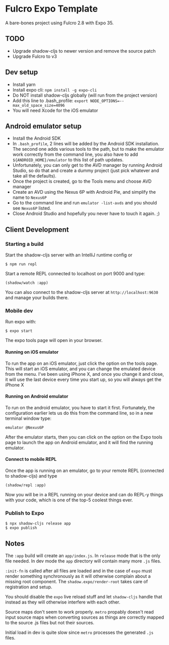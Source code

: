 # Fulcro Expo Template

A bare-bones project using Fulcro 2.8 with Expo 35.

## TODO
- Upgrade shadow-cljs to newer version and remove the source patch
- Upgrade Fulcro to v3

## Dev setup
- Install yarn
- Install expo cli: `npm install -g expo-cli`
- Do NOT install shadow-cljs globally (will run from the project version)
- Add this line to .bash_profile: `export NODE_OPTIONS=--max_old_space_size=4096`
- You will need Xcode for the iOS emulator


## Android emulator setup
- Install the Android SDK
- In `.bash_profile`, 2 lines will be added by the Android SDK installation. The second one adds various tools to the path, but to make the emulator
work correctly from the command line, you also have to add `${ANDROID_HOME}/emulator` to this list of path updates.
- Unfortunately, you can only get to the AVD manager by running Android Studio, so do that and create a dummy project (just pick whatever and take all the defaults).
- Once the project is created, go to the Tools menu and choose AVD manager
- Create an AVD using the Nexus 6P with Android Pie, and simplify the name to `Nexus6P`
- Go to the command line and run `emulator -list-avds` and you should see `Nexus6P` listed.
- Close Android Studio and hopefully you never have to touch it again. ;)
 
## Client Development

### Starting a build
Start the shadow-cljs server with an IntelliJ runtime config or 

```
$ npm run repl
```

Start a remote REPL connected to localhost on port 9000 and type:

```
(shadow/watch :app)

```

You can also connect to the shadow-cljs server at `http://localhost:9630` and manage your builds there.

### Mobile dev
Run expo with:
 
```
$ expo start
```

The expo tools page will open in your browser.

#### Running on iOS emulator
To run the app on an iOS emulator, just click the option on the tools page.  This will start an iOS emulator, and you can change the emulated device from the menu.  I've been using iPhone X, and once you change it and close, it will use the last device every time you start up, so you will always get the iPhone X

#### Running on Android emulator
To run on the android emulator, you have to start it first.  Fortunately, the configuration earlier lets us do this from the command line, so in a new terminal window type:

```
emulator @Nexus6P
```
 
After the emulator starts, then you can click on the option on the Expo tools page to launch the app on Android emulator, and it will find the running emulator.

#### Connect to mobile REPL
Once the app is running on an emulator, go to your remote REPL (connected to shadow-cljs) and type 

```
(shadow/repl :app)
```

Now you will be in a REPL running on your device and can do REPL-y things with your code, which is one of the top-5 coolest things ever.

### Publish to Expo
```
$ npx shadow-cljs release app
$ expo publish 
```

## Notes

The `:app` build will create an `app/index.js`. In `release` mode that is the only file needed. In dev mode the `app` directory will contain many more `.js` files.

`:init-fn` is called after all files are loaded and in the case of `expo` must render something synchronously as it will otherwise complain about a missing root component. The `shadow.expo/render-root` takes care of registration and setup.

You should disable the `expo` live reload stuff and let `shadow-cljs` handle that instead as they will otherwise interfere with each other.

Source maps don't seem to work properly. `metro` propably doesn't read input source maps when converting sources as things are correctly mapped to the source .js files but not their sources.

Initial load in dev is quite slow since `metro` processes the generated `.js` files.